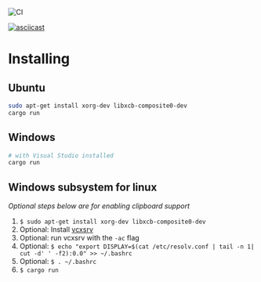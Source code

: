 ![CI](https://github.com/Cokemonkey11/thw-subscriber/workflows/CI/badge.svg?branch=master)

[![asciicast](https://asciinema.org/a/tVQMk2d11rrVie1KilyFKv4He.svg)](https://asciinema.org/a/tVQMk2d11rrVie1KilyFKv4He)

# Installing

## Ubuntu

```bash
sudo apt-get install xorg-dev libxcb-composite0-dev
cargo run
```

## Windows

```bash
# with Visual Studio installed
cargo run
```

## Windows subsystem for linux

_Optional steps below are for enabling clipboard support_

1. `$ sudo apt-get install xorg-dev libxcb-composite0-dev`
1. Optional: Install [vcxsrv](https://sourceforge.net/projects/vcxsrv/)
1. Optional: run vcxsrv with the `-ac` flag
1. Optional: `$ echo "export DISPLAY=$(cat /etc/resolv.conf | tail -n 1| cut -d' ' -f2):0.0" >> ~/.bashrc`
1. Optional: `$ . ~/.bashrc`
1. `$ cargo run`
